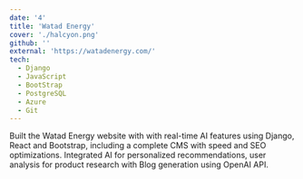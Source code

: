 ```yaml
---
date: '4'
title: 'Watad Energy'
cover: './halcyon.png'
github: ''
external: 'https://watadenergy.com/'
tech:
  - Django
  - JavaScript
  - BootStrap
  - PostgreSQL
  - Azure
  - Git
---
```


Built the Watad Energy website with with real-time AI features using Django, React and Bootstrap, including a complete CMS with speed and SEO optimizations. Integrated AI for personalized recommendations, user analysis for product research with Blog generation using OpenAI API.
